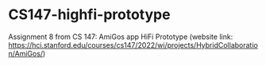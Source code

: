 # CS147-highfi-prototype
Assignment 8 from CS 147: AmiGos app HiFi Prototype (website link: https://hci.stanford.edu/courses/cs147/2022/wi/projects/HybridCollaboration/AmiGos/)
